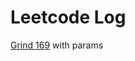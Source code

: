 # Leetcode Log

[Grind 169](https://www.techinterviewhandbook.org/grind75/?weeks=19&order=all_rounded) with params
